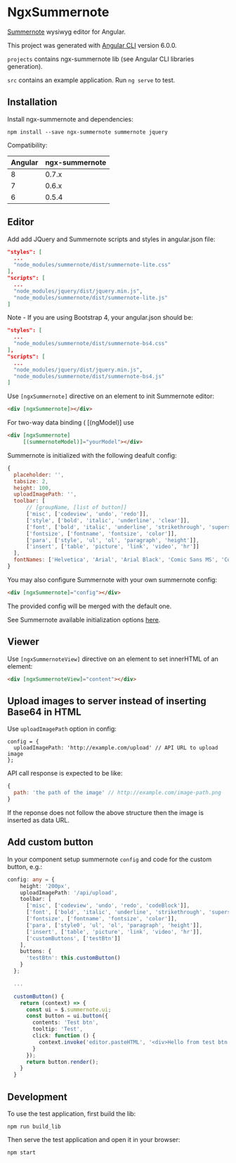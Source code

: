 # NgxSummernote

[Summernote](https://github.com/summernote/summernote) wysiwyg editor for Angular.

This project was generated with [Angular CLI](https://github.com/angular/angular-cli) version 6.0.0.

`projects` contains ngx-summernote lib (see Angular CLI libraries generation).

`src` contains an example application. Run `ng serve` to test.

## Installation

Install ngx-summernote and dependencies:

`npm install --save ngx-summernote summernote jquery`

Compatibility:

Angular | ngx-summernote
------- | --------------
8       | 0.7.x
7       | 0.6.x
6       | 0.5.4

## Editor

Add add JQuery and Summernote scripts and styles in angular.json file:

```json
"styles": [
  ...
  "node_modules/summernote/dist/summernote-lite.css"
],
"scripts": [
  ...
  "node_modules/jquery/dist/jquery.min.js",
  "node_modules/summernote/dist/summernote-lite.js"
]
```
Note - If you are using Bootstrap 4, your angular.json should be:
```json
"styles": [
  ...
  "node_modules/summernote/dist/summernote-bs4.css"
],
"scripts": [
  ...
  "node_modules/jquery/dist/jquery.min.js",
  "node_modules/summernote/dist/summernote-bs4.js"
]
```

Use `[ngxSummernote]` directive on an element to init Summernote editor:

```html
<div [ngxSummernote]></div>
```
For two-way data binding ( [(ngModel)] use
```html
<div [ngxSummernote]
     [(summernoteModel)]="yourModel"></div>
```

Summernote is initialized with the following deafult config:

```javascript
{
  placeholder: '',
  tabsize: 2,
  height: 100,
  uploadImagePath: '',
  toolbar: [
      // [groupName, [list of button]]
      ['misc', ['codeview', 'undo', 'redo']],
      ['style', ['bold', 'italic', 'underline', 'clear']],
      ['font', ['bold', 'italic', 'underline', 'strikethrough', 'superscript', 'subscript', 'clear']],
      ['fontsize', ['fontname', 'fontsize', 'color']],
      ['para', ['style', 'ul', 'ol', 'paragraph', 'height']],
      ['insert', ['table', 'picture', 'link', 'video', 'hr']]
  ],
  fontNames: ['Helvetica', 'Arial', 'Arial Black', 'Comic Sans MS', 'Courier New', 'Roboto', 'Times']
}
```

You may also configure Summernote with your own summernote config:

```html
<div [ngxSummernote]="config"></div>
```

The provided config will be merged with the default one.

See Summernote available initialization options [here](https://summernote.org/deep-dive/#initialization-options).

## Viewer

Use `[ngxSummernoteView]` directive on an element to set innerHTML of an element:

```html
<div [ngxSummernoteView]="content"></div>
```

## Upload images to server instead of inserting Base64 in HTML

Use `uploadImagePath` option in config:

```javascipt
config = {
  uploadImagePath: 'http://example.com/upload' // API URL to upload image
};
```

API call response is expected to be like:

```javascript
{
  path: 'the path of the image' // http://example.com/image-path.png
}
```

If the reponse does not follow the above structure then the image is inserted as data URL.

## Add custom button

In your component setup summernote `config` and code for the custom button, e.g.:

```typescript
config: any = {
    height: '200px',
    uploadImagePath: '/api/upload',
    toolbar: [
      ['misc', ['codeview', 'undo', 'redo', 'codeBlock']],
      ['font', ['bold', 'italic', 'underline', 'strikethrough', 'superscript', 'subscript', 'clear']],
      ['fontsize', ['fontname', 'fontsize', 'color']],
      ['para', ['style0', 'ul', 'ol', 'paragraph', 'height']],
      ['insert', ['table', 'picture', 'link', 'video', 'hr']],
      ['customButtons', ['testBtn']]
    ],
    buttons: {
      'testBtn': this.customButton()
    }
  };

  ...

  customButton() {
    return (context) => {
      const ui = $.summernote.ui;
      const button = ui.button({
        contents: 'Test btn',
        tooltip: 'Test',
        click: function () {
          context.invoke('editor.pasteHTML', '<div>Hello from test btn!!!!</div>');
        }
      });
      return button.render();
    }
  }

```

## Development

To use the test application, first build the lib:

```
npm run build_lib
```

Then serve the test application and open it in your browser:

```
npm start
```
